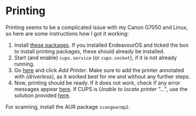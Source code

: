 # Printing

Printing seems to be a complicated issue with my Canon G7050 and Linux, so here are some instructions how I got it working:

1. Install [these packages](https://github.com/endeavouros-team/EndeavourOS-packages-lists/blob/master/printing). If you installed EndeavourOS and ticked the box to install printing packages, these should already be installed.
2. Start (and enable) `cups.service` (or `cups.socket`), if it is not already running.
3. Go [here](http://localhost:631/admin) and click *Add Printer*. Make sure to add the printer annotated with *(driverless)*, as it worked best for me and without any further steps.
4. Now, printing should be ready. If it does not work, check if any error messages appear [here](http://localhost:631/printers/). If CUPS is *Unable to locate printer "..."*, use the solution provided [here](https://wiki.archlinux.org/title/CUPS/Troubleshooting#Unable_to_locate_printer).

For scanning, install the AUR package `scangearmp2`.
